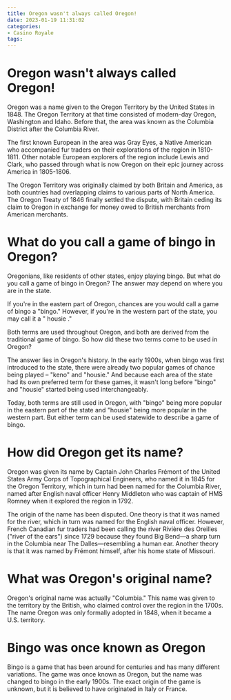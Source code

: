 ```yaml
---
title: Oregon wasn't always called Oregon!
date: 2023-01-19 11:31:02
categories:
- Casino Royale
tags:
---
```



#  Oregon wasn't always called Oregon!

Oregon was a name given to the Oregon Territory by the United States in 1848. The Oregon Territory at that time consisted of modern-day Oregon, Washington and Idaho. Before that, the area was known as the Columbia District after the Columbia River. 

The first known European in the area was Gray Eyes, a Native American who accompanied fur traders on their explorations of the region in 1810-1811. Other notable European explorers of the region include Lewis and Clark, who passed through what is now Oregon on their epic journey across America in 1805-1806. 

The Oregon Territory was originally claimed by both Britain and America, as both countries had overlapping claims to various parts of North America. The Oregon Treaty of 1846 finally settled the dispute, with Britain ceding its claim to Oregon in exchange for money owed to British merchants from American merchants.

#  What do you call a game of bingo in Oregon?

Oregonians, like residents of other states, enjoy playing bingo. But what do you call a game of bingo in Oregon? The answer may depend on where you are in the state.

If you're in the eastern part of Oregon, chances are you would call a game of bingo a "bingo." However, if you're in the western part of the state, you may call it a " housie ."

Both terms are used throughout Oregon, and both are derived from the traditional game of bingo. So how did these two terms come to be used in Oregon?

The answer lies in Oregon's history. In the early 1900s, when bingo was first introduced to the state, there were already two popular games of chance being played – "keno" and "housie." And because each area of the state had its own preferred term for these games, it wasn't long before "bingo" and "housie" started being used interchangeably.

Today, both terms are still used in Oregon, with "bingo" being more popular in the eastern part of the state and "housie" being more popular in the western part. But either term can be used statewide to describe a game of bingo.

#  How did Oregon get its name?

Oregon was given its name by Captain John Charles Frémont of the United States Army Corps of Topographical Engineers, who named it in 1845 for the Oregon Territory, which in turn had been named for the Columbia River, named after English naval officer Henry Middleton who was captain of HMS Romney when it explored the region in 1792.

The origin of the name has been disputed. One theory is that it was named for the river, which in turn was named for the English naval officer. However, French Canadian fur traders had been calling the river Rivière des Oreilles ("river of the ears") since 1729 because they found Big Bend—a sharp turn in the Columbia near The Dalles—resembling a human ear. Another theory is that it was named by Frémont himself, after his home state of Missouri.

#  What was Oregon's original name?

Oregon's original name was actually "Columbia." This name was given to the territory by the British, who claimed control over the region in the 1700s. The name Oregon was only formally adopted in 1848, when it became a U.S. territory.

#  Bingo was once known as Oregon

Bingo is a game that has been around for centuries and has many different variations. The game was once known as Oregon, but the name was changed to bingo in the early 1900s. The exact origin of the game is unknown, but it is believed to have originated in Italy or France.